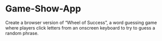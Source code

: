 # Game-Show-App
Create a browser version of “Wheel of Success”, a word guessing game where players click letters from an onscreen keyboard to try to guess a random phrase.
